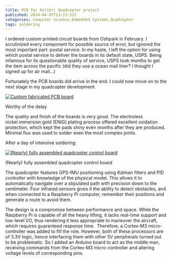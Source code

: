```yaml
---
title: PCB for Kolibri Quadcopter project
published: 2014-04-07T13:23:53Z
categories: Computer Science,Embedded Systems,Quadcopter
tags: soldering
---
```


I ordered custom printed circuit boards from Oshpark in February. I scrutinized every component for possible source of error, but ignored the most important part: postal service. In my haste, I left the option for using which postal service to deliver the boards in its default state, USPS. Being infamous for its questionable quality of service, USPS took months to get the item across the pacific (did they use a ocean mail liner? I thought I signed up for air mail...)

Fortunately the PCB boards did arrive in the end. I could now move on to the next stage in my quadcopter development.

[![Custom fabricated PCB board](https://static.thinkingandcomputing.com/2014/04/pcb.jpg)](https://static.thinkingandcomputing.com/2014/04/pcb_l.jpg)

Worthy of the delay

The quality and finish of the boards is very good. The electroless nickel immersion gold (ENIG) plating process offered excellent oxidation protection, which kept the pads shiny even months after they are produced. Minimal flux was used to solder even the most complex joints.

After a day of intensive soldering: 

[![(Nearly) fully assembled quadcopter control board](https://static.thinkingandcomputing.com/2014/04/cboard.jpg)](https://static.thinkingandcomputing.com/2014/04/cboard_l.jpg)

(Nearly) fully assembled quadcopter control board

The quadcopter features GPS-IMU positioning using Kalman filters and PID controller with knowledge of the physical model. This allows it to automatically navigate over a stipulated path with precision down to the centimeter. Four infrared sensors gives it the ability to detect obstacles, and when connected to a Raspberry Pi computer, remember their positions and generate a route to avoid them.

The design is a compromise between performance and space. While the Raspberry Pi is capable of all the heavy lifting, it lacks real-time support and low-level I/O, thus rendering it less appropriate to maneuver the aircraft, which requires guaranteed response time.  Therefore, a Cortex-M3 micro-controller was added to fill the role. However, both of these processors are of 3.3V logic, hence interfacing them with other 5V peripherals turned out to be problematic. So I added an Arduino board to act as the middle man, receiving commands from the Cortex-M3 micro-controller and altering voltage levels of corresponding pins.
